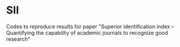 # SII
Codes to reproduce results for paper "Superior identification index – Quantifying the capability of academic journals to recognize good research"
